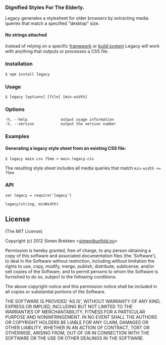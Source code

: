 ### Dignified Styles For The Elderly.

Legacy generates a stylesheet for older browsers by extracting
media queries that match a specified "desktop" size.

#### No strings attached

Instead of relying on a specific [framework](http://compass-style.org)
or [build system](http://gruntjs.com) Legacy will work with anything that outputs
or processes a CSS file.

### Installation

    $ npm install legacy

### Usage

    $ legacy [options] [file] [min-width]

### Options
    -h, --help               output usage information
    -V, --version            output the version number

### Examples

#### Generating a legacy style sheet from an existing CSS file:

    $ legacy main.css 75em > main.legacy.css

The resulting style sheet includes all media queries that match `min-width <= 75em`

### API

    var legacy = require('legacy')

    legacy(string, minWidth)

## License

(The MIT License)

Copyright (c) 2012 Simen Brekken &lt;simen@unfold.no&gt;

Permission is hereby granted, free of charge, to any person obtaining
a copy of this software and associated documentation files (the
'Software'), to deal in the Software without restriction, including
without limitation the rights to use, copy, modify, merge, publish,
distribute, sublicense, and/or sell copies of the Software, and to
permit persons to whom the Software is furnished to do so, subject to
the following conditions:

The above copyright notice and this permission notice shall be
included in all copies or substantial portions of the Software.

THE SOFTWARE IS PROVIDED 'AS IS', WITHOUT WARRANTY OF ANY KIND,
EXPRESS OR IMPLIED, INCLUDING BUT NOT LIMITED TO THE WARRANTIES OF
MERCHANTABILITY, FITNESS FOR A PARTICULAR PURPOSE AND NONINFRINGEMENT.
IN NO EVENT SHALL THE AUTHORS OR COPYRIGHT HOLDERS BE LIABLE FOR ANY
CLAIM, DAMAGES OR OTHER LIABILITY, WHETHER IN AN ACTION OF CONTRACT,
TORT OR OTHERWISE, ARISING FROM, OUT OF OR IN CONNECTION WITH THE
SOFTWARE OR THE USE OR OTHER DEALINGS IN THE SOFTWARE.
